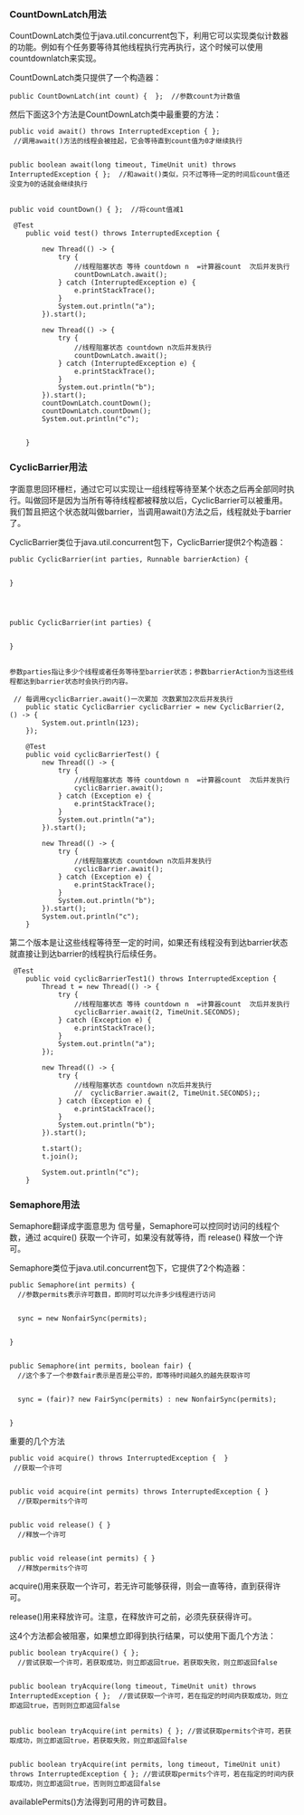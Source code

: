 ### CountDownLatch用法

CountDownLatch类位于java.util.concurrent包下，利用它可以实现类似计数器的功能。例如有个任务要等待其他线程执行完再执行，这个时候可以使用countdownlatch来实现。

CountDownLatch类只提供了一个构造器：

```
public CountDownLatch(int count) {  };  //参数count为计数值
```

然后下面这3个方法是CountDownLatch类中最重要的方法：

```
public void await() throws InterruptedException { }; 
 //调用await()方法的线程会被挂起，它会等待直到count值为0才继续执行


public boolean await(long timeout, TimeUnit unit) throws InterruptedException { };  //和await()类似，只不过等待一定的时间后count值还没变为0的话就会继续执行


public void countDown() { };  //将count值减1
```

```
 @Test
    public void test() throws InterruptedException {

        new Thread(() -> {
            try {
                //线程阻塞状态 等待 countdown n  =计算器count  次后并发执行
                countDownLatch.await();
            } catch (InterruptedException e) {
                e.printStackTrace();
            }
            System.out.println("a");
        }).start();

        new Thread(() -> {
            try {
                //线程阻塞状态 countdown n次后并发执行
                countDownLatch.await();
            } catch (InterruptedException e) {
                e.printStackTrace();
            }
            System.out.println("b");
        }).start();
        countDownLatch.countDown();
        countDownLatch.countDown();
        System.out.println("c");


    }
```

### CyclicBarrier用法

字面意思回环栅栏，通过它可以实现让一组线程等待至某个状态之后再全部同时执行。叫做回环是因为当所有等待线程都被释放以后，CyclicBarrier可以被重用。我们暂且把这个状态就叫做barrier，当调用await\(\)方法之后，线程就处于barrier了。

CyclicBarrier类位于java.util.concurrent包下，CyclicBarrier提供2个构造器：

```
public CyclicBarrier(int parties, Runnable barrierAction) {


}




public CyclicBarrier(int parties) {


}


参数parties指让多少个线程或者任务等待至barrier状态；参数barrierAction为当这些线程都达到barrier状态时会执行的内容。
```

```
 // 每调用cyclicBarrier.await()一次累加 次数累加2次后并发执行
    public static CyclicBarrier cyclicBarrier = new CyclicBarrier(2, () -> {
        System.out.println(123);
    });

    @Test
    public void cyclicBarrierTest() {
        new Thread(() -> {
            try {
                //线程阻塞状态 等待 countdown n  =计算器count  次后并发执行
                cyclicBarrier.await();
            } catch (Exception e) {
                e.printStackTrace();
            }
            System.out.println("a");
        }).start();

        new Thread(() -> {
            try {
                //线程阻塞状态 countdown n次后并发执行
                cyclicBarrier.await();
            } catch (Exception e) {
                e.printStackTrace();
            }
            System.out.println("b");
        }).start();
        System.out.println("c");
    }
```

第二个版本是让这些线程等待至一定的时间，如果还有线程没有到达barrier状态就直接让到达barrier的线程执行后续任务。

```
 @Test
    public void cyclicBarrierTest1() throws InterruptedException {
        Thread t = new Thread(() -> {
            try {
                //线程阻塞状态 等待 countdown n  =计算器count  次后并发执行
                cyclicBarrier.await(2, TimeUnit.SECONDS);
            } catch (Exception e) {
                e.printStackTrace();
            }
            System.out.println("a");
        });

        new Thread(() -> {
            try {
                //线程阻塞状态 countdown n次后并发执行
                //  cyclicBarrier.await(2, TimeUnit.SECONDS);;
            } catch (Exception e) {
                e.printStackTrace();
            }
            System.out.println("b");
        }).start();

        t.start();
        t.join();

        System.out.println("c");
    }
```

### Semaphore用法

Semaphore翻译成字面意思为 信号量，Semaphore可以控同时访问的线程个数，通过 acquire\(\) 获取一个许可，如果没有就等待，而 release\(\) 释放一个许可。

Semaphore类位于java.util.concurrent包下，它提供了2个构造器：

```
public Semaphore(int permits) { 
  //参数permits表示许可数目，即同时可以允许多少线程进行访问


  sync = new NonfairSync(permits);


}


public Semaphore(int permits, boolean fair) { 
  //这个多了一个参数fair表示是否是公平的，即等待时间越久的越先获取许可


  sync = (fair)? new FairSync(permits) : new NonfairSync(permits);


}
```

重要的几个方法

```
public void acquire() throws InterruptedException {  } 
 //获取一个许可


public void acquire(int permits) throws InterruptedException { } 
  //获取permits个许可


public void release() { } 
  //释放一个许可


public void release(int permits) { } 
  //释放permits个许可
```

acquire\(\)用来获取一个许可，若无许可能够获得，则会一直等待，直到获得许可。

release\(\)用来释放许可。注意，在释放许可之前，必须先获获得许可。

这4个方法都会被阻塞，如果想立即得到执行结果，可以使用下面几个方法：

```
public boolean tryAcquire() { }; 
  //尝试获取一个许可，若获取成功，则立即返回true，若获取失败，则立即返回false


public boolean tryAcquire(long timeout, TimeUnit unit) throws InterruptedException { };  //尝试获取一个许可，若在指定的时间内获取成功，则立即返回true，否则则立即返回false


public boolean tryAcquire(int permits) { }; //尝试获取permits个许可，若获取成功，则立即返回true，若获取失败，则立即返回false


public boolean tryAcquire(int permits, long timeout, TimeUnit unit) throws InterruptedException { }; //尝试获取permits个许可，若在指定的时间内获取成功，则立即返回true，否则则立即返回false
```

availablePermits\(\)方法得到可用的许可数目。

